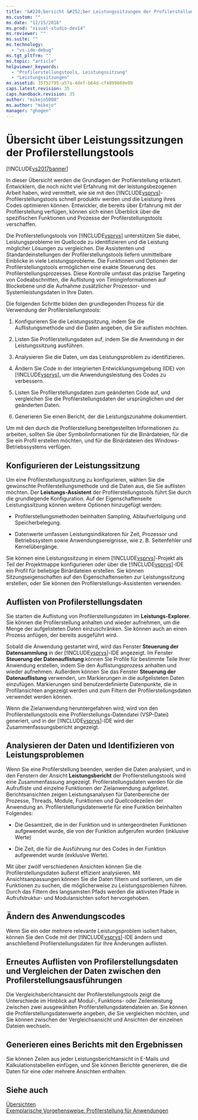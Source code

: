 ```yaml
---
title: "&#220;bersicht &#252;ber Leistungssitzungen der Profilerstellungstools | Microsoft Docs"
ms.custom: ""
ms.date: "12/15/2016"
ms.prod: "visual-studio-dev14"
ms.reviewer: ""
ms.suite: ""
ms.technology: 
  - "vs-ide-debug"
ms.tgt_pltfrm: ""
ms.topic: "article"
helpviewer_keywords: 
  - "Profilerstellungstools, Leistungssitzung"
  - "Leistungssitzungen"
ms.assetid: 35752f95-a57a-4def-b64d-cf4899669e99
caps.latest.revision: 35
caps.handback.revision: 35
author: "mikejo5000"
ms.author: "mikejo"
manager: "ghogen"
---
```

# &#220;bersicht &#252;ber Leistungssitzungen der Profilerstellungstools
[!INCLUDE[vs2017banner](../code-quality/includes/vs2017banner.md)]

In dieser Übersicht werden die Grundlagen der Profilerstellung erläutert.  Entwicklern, die noch nicht viel Erfahrung mit der leistungsbezogenen Arbeit haben, wird vermittelt, wie sie mit den [!INCLUDE[vsprvs](../code-quality/includes/vsprvs_md.md)]\-Profilerstellungstools schnell produktiv werden und die Leistung ihres Codes optimieren können.  Entwickler, die bereits über Erfahrung mit der Profilerstellung verfügen, können sich einen Überblick über die spezifischen Funktionen und Prozesse der Profilerstellungstools verschaffen.  
  
 Die Profilerstellungstools von [!INCLUDE[vsprvs](../code-quality/includes/vsprvs_md.md)] unterstützen Sie dabei, Leistungsprobleme im Quellcode zu identifizieren und die Leistung möglicher Lösungen zu vergleichen.  Die Assistenten und Standardeinstellungen der Profilerstellungstools liefern unmittelbare Einblicke in viele Leistungsprobleme.  Die Funktionen und Optionen der Profilerstellungstools ermöglichen eine exakte Steuerung des Profilerstellungsprozesses.  Diese Kontrolle umfasst das präzise Targeting von Codeabschnitten, die Auflistung von Timinginformationen auf Blockebene und die Aufnahme zusätzlicher Prozessor\- und Systemleistungsdaten in Ihre Daten.  
  
 Die folgenden Schritte bilden den grundlegenden Prozess für die Verwendung der Profilerstellungstools:  
  
1.  Konfigurieren Sie die Leistungssitzung, indem Sie die Auflistungsmethode und die Daten angeben, die Sie auflisten möchten.  
  
2.  Listen Sie Profilerstellungsdaten auf, indem Sie die Anwendung in der Leistungssitzung ausführen.  
  
3.  Analysieren Sie die Daten, um das Leistungsproblem zu identifizieren.  
  
4.  Ändern Sie Code in der integrierten Entwicklungsumgebung \(IDE\) von [!INCLUDE[vsprvs](../code-quality/includes/vsprvs_md.md)], um die Anwendungsleistung des Codes zu verbessern.  
  
5.  Listen Sie Profilerstellungsdaten zum geänderten Code auf, und vergleichen Sie die Profilerstellungsdaten der ursprünglichen und der geänderten Daten.  
  
6.  Generieren Sie einen Bericht, der die Leistungszunahme dokumentiert.  
  
 Um mit den durch die Profilerstellung bereitgestellten Informationen zu arbeiten, sollten Sie über Symbolinformationen für die Binärdateien, für die Sie ein Profil erstellen möchten, und für die Binärdateien des Windows\-Betriebssystems verfügen.  
  
## Konfigurieren der Leistungssitzung  
 Um eine Profilerstellungssitzung zu konfigurieren, wählen Sie die gewünschte Profilerstellungsmethode und die Daten aus, die Sie auflisten möchten.  Der **Leistungs\-Assistent** der Profilerstellungstools führt Sie durch die grundlegende Konfiguration. Auf der Eigenschaftenseite Leistungssitzung können weitere Optionen hinzugefügt werden:  
  
-   Profilerstellungsmethoden beinhalten Sampling, Ablaufverfolgung und Speicherbelegung.  
  
-   Datenwerte umfassen Leistungsindikatoren für Zeit, Prozessor und Betriebssystem sowie Anwendungsereignisse, wie z. B. Seitenfehler und Kernelübergänge.  
  
 Sie können eine Leistungssitzung in einem [!INCLUDE[vsprvs](../code-quality/includes/vsprvs_md.md)]\-Projekt als Teil der Projektmappe konfigurieren oder über die [!INCLUDE[vsprvs](../code-quality/includes/vsprvs_md.md)]\-IDE ein Profil für beliebige Binärdateien erstellen.  Sie können Sitzungseigenschaften auf den Eigenschaftenseiten zur Leistungssitzung erstellen, oder Sie können den Profilerstellungs\-Assistenten verwenden.  
  
## Auflisten von Profilerstellungsdaten  
 Sie starten die Auflistung von Profilerstellungsdaten im **Leistungs\-Explorer**.  Sie können die Profilerstellung anhalten und wieder aufnehmen, um die Menge der aufgelisteten Daten einzuschränken.  Sie können auch an einen Prozess anfügen, der bereits ausgeführt wird.  
  
 Sobald die Anwendung gestartet wird, wird das Fenster **Steuerung der Datensammlung** in der [!INCLUDE[vsprvs](../code-quality/includes/vsprvs_md.md)]\-IDE angezeigt.  Im Fenster **Steuerung der Datenauflistung** können Sie Profile für bestimmte Teile Ihrer Anwendung erstellen, indem Sie den Auflistungsprozess anhalten und wieder aufnehmen.  Außerdem können Sie das Fenster **Steuerung der Datenauflistung** verwenden, um Markierungen in die aufgelisteten Daten einzufügen.  Markierungen sind benutzerdefinierte Datenpunkte, die in Profilansichten angezeigt werden und zum Filtern der Profilerstellungsdaten verwendet werden können.  
  
 Wenn die Zielanwendung heruntergefahren wird, wird von den Profilerstellungstools eine Profilerstellungs\-Datendatei \(VSP\-Datei\) generiert, und in der [!INCLUDE[vsprvs](../code-quality/includes/vsprvs_md.md)]\-IDE wird der Zusammenfassungsbericht angezeigt.  
  
## Analysieren der Daten und Identifizieren von Leistungsproblemen  
 Wenn Sie eine Profilerstellung beenden, werden die Daten analysiert, und in den Fenstern der Ansicht **Leistungsbericht** der Profilerstellungstools wird eine Zusammenfassung angezeigt.  Profilerstellungsdaten werden für die Aufrufliste und einzelne Funktionen der Zielanwendung aufgelistet.  Berichtsansichten zeigen Leistungsanalysen für Datenbereiche der Prozesse, Threads, Module, Funktionen und Quellcodezeilen der Anwendung an.  Profilerstellungsdatenwerte für eine Funktion beinhalten Folgendes:  
  
-   Die Gesamtzeit, die in der Funktion und in untergeordneten Funktionen aufgewendet wurde, die von der Funktion aufgerufen wurden \(inklusive Werte\)  
  
-   Die Zeit, die für die Ausführung nur des Codes in der Funktion aufgewendet wurde \(exklusive Werte\).  
  
 Mit über zwölf verschiedenen Ansichten können Sie die Profilerstellungsdaten äußerst effizient analysieren.  Mit Ansichtsanpassungen können Sie die Daten filtern und sortieren, um die Funktionen zu suchen, die möglicherweise zu Leistungsproblemen führen.  Durch das Filtern des langsamsten Pfads werden die aktivsten Pfade in Aufrufstruktur\- und Modulansichten sofort hervorgehoben.  
  
## Ändern des Anwendungscodes  
 Wenn Sie ein oder mehrere relevante Leistungsproblem isoliert haben, können Sie den Code mit der [!INCLUDE[vsprvs](../code-quality/includes/vsprvs_md.md)]\-IDE ändern und anschließend Profilerstellungsdaten für Ihre Änderungen auflisten.  
  
## Erneutes Auflisten von Profilerstellungsdaten und Vergleichen der Daten zwischen den Profilerstellungsausführungen  
 Die Vergleichsberichtansicht der Profilerstellungstools zeigt die Unterschiede im Hinblick auf Modul\-, Funktions\- oder Zeilenleistung zwischen zwei ausgewählten Profilerstellungsdatendateien an.  Sie können die Profilerstellungsdatenwerte angeben, die Sie vergleichen möchten, und Sie können zwischen der Vergleichsansicht und Ansichten der einzelnen Dateien wechseln.  
  
## Generieren eines Berichts mit den Ergebnissen  
 Sie können Zeilen aus jeder Leistungsberichtansicht in E\-Mails und Kalkulationstabellen einfügen, und Sie können Berichte generieren, die die Daten für eine oder mehrere Ansichten enthalten.  
  
## Siehe auch  
 [Übersichten](../profiling/overviews-performance-tools.md)   
 [Exemplarische Vorgehensweise: Profilerstellung für Anwendungen](../profiling/walkthrough-identifying-performance-problems.md)